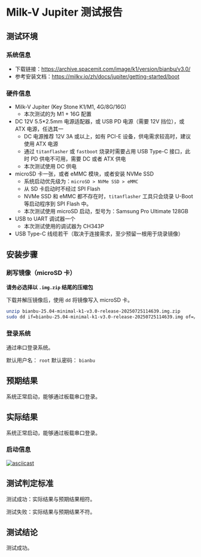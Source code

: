 # Milk-V Jupiter 测试报告

## 测试环境

### 系统信息

- 下载链接：https://archive.spacemit.com/image/k1/version/bianbu/v3.0/
- 参考安装文档：https://milkv.io/zh/docs/jupiter/getting-started/boot

### 硬件信息

- Milk-V Jupiter (Key Stone K1/M1, 4G/8G/16G)
    - 本次测试的为 M1 + 16G 配置
- DC 12V 5.5*2.5mm 电源适配器，或 USB PD 电源（需要 12V 挡位），或 ATX 电源，任选其一
    - DC 电源推荐 12V 3A 或以上，如有 PCI-E 设备，供电需求较高时，建议使用 ATX 电源
    - 通过 `titanflasher` 或 `fastboot` 烧录时需要占用 USB Type-C 接口，此时 PD 供电不可用，需要 DC 或者 ATX 供电
    - 本次测试使用 DC 供电
- microSD 卡一张，或者 eMMC 模块，或者安装 NVMe SSD
    - 系统启动优先级为：`microSD > NVMe SSD > eMMC`
    - 从 SD 卡启动时不经过 SPI Flash
    - NVMe SSD 和 eMMC 都不存在时，`titanflasher` 工具只会烧录 U-Boot 等启动程序到 SPI Flash 中。
    - 本次测试使用 microSD 启动，型号为：Samsung Pro Ultimate 128GB
- USB to UART 调试器一个
    - 本次测试使用的调试器为 CH343P
- USB Type-C 线缆若干（取决于连接需求，至少预留一根用于烧录镜像）

## 安装步骤

### 刷写镜像（microSD 卡）

**请务必选择以 `.img.zip` 结尾的压缩包**

下载并解压镜像后，使用 `dd` 将镜像写入 microSD 卡。

```bash
unzip bianbu-25.04-minimal-k1-v3.0-release-20250725114639.img.zip
sudo dd if=bianbu-25.04-minimal-k1-v3.0-release-20250725114639.img of=/dev/<your-device> bs=1M status=progress
```

### 登录系统

通过串口登录系统。

默认用户名： `root`
默认密码： `bianbu`

## 预期结果

系统正常启动，能够通过板载串口登录。

## 实际结果

系统正常启动，能够通过板载串口登录。

### 启动信息

[![asciicast](https://asciinema.org/a/P5ESOCw24RkgWlMo2ARyWUEiz.svg)](https://asciinema.org/a/P5ESOCw24RkgWlMo2ARyWUEiz)

## 测试判定标准

测试成功：实际结果与预期结果相符。

测试失败：实际结果与预期结果不符。

## 测试结论

测试成功。
